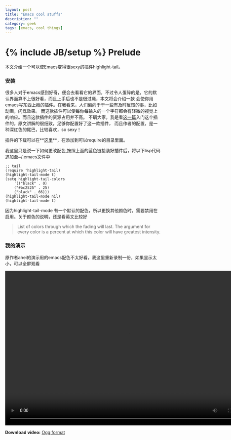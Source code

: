 ```yaml
---
layout: post
title: "Emacs cool stuffs"
description: ""
category: geek
tags: [emacs, cool things]
---
```

{% include JB/setup %}
Prelude
==========
本文介绍一个可以使Emacs变得很sexy的插件highlight-tail。
### 安装 ###


很多人对于emacs感到好奇，便会去看看它的界面，不过令人蛋碎的是，它的默认界面算不上很好看，而且上手后也不是很过瘾，本文将会介绍一款
会使你用emacs写东西上瘾的插件。在我看来，人们偏向于干一些有及时反馈的事，比如动画，闪烁效果。
而这款插件可以使每你每输入的一个字符都会有轻微的视觉上的响应。而且这款插件的资源占用并不高。
不瞒大家，我是看[这一篇](http://emacser.com/highlight-tail.htm)入门这个插件的，原文讲解的很细致，足够你配置好了这一款插件，
而且作者的配置，是一种深红色的尾巴，比较喜欢，so sexy！

插件的下载可以在**[这里](/multim/highlight-tail.el)**，在添加到可以require的目录里面。

我这里只是说一下如何更改配色,按照上面的蓝色链接装好插件后，将以下lisp代码追加至~/.emacs文件中

	;; tail
	(require 'highlight-tail)
	(highlight-tail-mode t)
	(setq highlight-tail-colors
		'(("black" . 0)
		("#bc2525" . 25)
		("black" . 66)))
	(highlight-tail-mode nil)
	(highlight-tail-mode t)

因为highlight-tail-mode 有一个默认的配色，所以更换其他颜色时，需要禁用在启用。关于颜色的说明，还是看英文比较好

>   List of colors through which the fading will last.
>   The argument for every color is a percent at which this color
>   will have greatest intensity.

### 我的演示 ###

原作者ahei的演示用的emacs配色不太好看，我这里重新录制一份，如果显示太小，可以全屏观看

<!-- "Video For Everybody" http://camendesign.com/code/video_for_everybody -->
<video controls="controls" width="800" height="500">
	<source src="/multim/h-t-m.ogv" type="video/ogg" />
	<object type="application/x-shockwave-flash" data="http://releases.flowplayer.org/swf/flowplayer-3.2.1.swf" width="800" height="500">
		<param name="movie" value="http://releases.flowplayer.org/swf/flowplayer-3.2.1.swf" />
		<param name="allowFullScreen" value="true" />
		<param name="wmode" value="transparent" />
		<param name="flashVars" value="config={'playlist':[{'url':'','autoPlay':false}]}" />
		<span title="No video playback capabilities, please download the video below"></span>
	</object>
</video>
<p>
	<strong>Download video:</strong> <a href="/multim/h-t-m.ogv">Ogg format</a>
</p>















